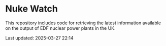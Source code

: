 # Nuke Watch

This repository includes code for retrieving the latest information available on the output of EDF nuclear power plants in the UK.

Last updated: 2025-03-27 22:14